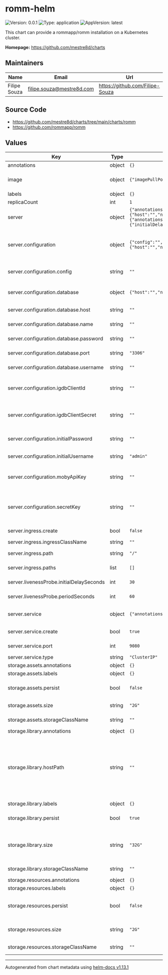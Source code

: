 # romm-helm

![Version: 0.0.1](https://img.shields.io/badge/Version-0.0.1-informational?style=flat-square) ![Type: application](https://img.shields.io/badge/Type-application-informational?style=flat-square) ![AppVersion: latest](https://img.shields.io/badge/AppVersion-latest-informational?style=flat-square)

This chart can provide a rommapp/romm installation on a Kubernetes cluster.

**Homepage:** <https://github.com/mestre8d/charts>

## Maintainers

| Name | Email | Url |
| ---- | ------ | --- |
| Filipe Souza | <filipe.souza@mestre8d.com> | <https://github.com/Filipe-Souza> |

## Source Code

* <https://github.com/mestre8d/charts/tree/main/charts/romm>
* <https://github.com/rommapp/romm>

## Values

| Key | Type | Default | Description |
|-----|------|---------|-------------|
| annotations | object | `{}` |  |
| image | object | `{"imagePullPolicy":"Always","imagePullSecrets":[],"name":"rommapp/romm","tag":"3.1.0"}` | Container image parameters for the romm server |
| labels | object | `{}` |  |
| replicaCount | int | `1` |  |
| server | object | `{"annotations":{},"configuration":{"config":"","database":{"host":"","name":"","password":"","port":"3306","username":""},"igdbClientId":"","igdbClientSecret":"","initialPassword":"","initialUsername":"admin","mobyApiKey":"","secretKey":""},"ingress":{"annotations":{},"create":false,"hostName":"","ingressClassName":"","labels":{},"path":"/","paths":[],"resourceRootUrl":"","tls":{}},"labels":{},"livenessProbe":{"initialDelaySeconds":30,"periodSeconds":60},"service":{"annotations":{},"create":true,"labels":{},"port":9080,"type":"ClusterIP"}}` | Server configuration block |
| server.configuration | object | `{"config":"","database":{"host":"","name":"","password":"","port":"3306","username":""},"igdbClientId":"","igdbClientSecret":"","initialPassword":"","initialUsername":"admin","mobyApiKey":"","secretKey":""}` | Allows configuring the romm app and also set up some environment credentials here. @bigValue |
| server.configuration.config | string | `""` | Insert here the config.yaml parameters for the romm. |
| server.configuration.database | object | `{"host":"","name":"","password":"","port":"3306","username":""}` | Allows configuring the romm app database credentials. @bigValue |
| server.configuration.database.host | string | `""` | Main database host address |
| server.configuration.database.name | string | `""` | Main database schema name |
| server.configuration.database.password | string | `""` | Main database password |
| server.configuration.database.port | string | `"3306"` | Main database host port |
| server.configuration.database.username | string | `""` | Main database username |
| server.configuration.igdbClientId | string | `""` | The IGDB client ID to be stored on a secret. Should be a text plain value. |
| server.configuration.igdbClientSecret | string | `""` | The IGDB client secret to be stored on a secret. Should be a text plain value. |
| server.configuration.initialPassword | string | `""` | The initial password for the initial user of the romm app. |
| server.configuration.initialUsername | string | `"admin"` | The initial username of the romm app. |
| server.configuration.mobyApiKey | string | `""` | The MobyAPI key to be stored on a secret. Should be a text plain value. |
| server.configuration.secretKey | string | `""` | The secret key for the romm app. You can generate one with the command 'openssl rand -hex 32' |
| server.ingress.create | bool | `false` | Enable/disables the creation of the Ingress |
| server.ingress.ingressClassName | string | `""` | The ingress class name |
| server.ingress.path | string | `"/"` | Default path configuration |
| server.ingress.paths | list | `[]` | Multiple paths configuration. |
| server.livenessProbe.initialDelaySeconds | int | `30` | Delay to start probing the pod |
| server.livenessProbe.periodSeconds | int | `60` | Delay between probes on the pod |
| server.service | object | `{"annotations":{},"create":true,"labels":{},"port":9080,"type":"ClusterIP"}` | Allows controlling the service creation and parameters. |
| server.service.create | bool | `true` | Enable/disables the creation of the service |
| server.service.port | int | `9080` | Port that service will be listening |
| server.service.type | string | `"ClusterIP"` | Type of service. |
| storage.assets.annotations | object | `{}` |  |
| storage.assets.labels | object | `{}` |  |
| storage.assets.persist | bool | `false` | Enable/disable the persistence of assets directory. |
| storage.assets.size | string | `"2G"` | The size of the PV for the assets' directory. |
| storage.assets.storageClassName | string | `""` | The storage class name to be set up on the PV |
| storage.library.annotations | object | `{}` |  |
| storage.library.hostPath | string | `""` | Allows using a node host path to hold the library. The storage.library.persist should be true for this to work. If storage.library.persist is true and this is empty, a PVC will be created. |
| storage.library.labels | object | `{}` |  |
| storage.library.persist | bool | `true` | Enable/disable the persistence of library directory. |
| storage.library.size | string | `"32G"` | The size of the PV for the library directory. Ignored if storage.library.hostPath is used. |
| storage.library.storageClassName | string | `""` | The storage class name to be set up on the PV |
| storage.resources.annotations | object | `{}` |  |
| storage.resources.labels | object | `{}` |  |
| storage.resources.persist | bool | `false` | Enable/disable the persistence of resources data directory. |
| storage.resources.size | string | `"2G"` | The size of the PV for the resources' directory. |
| storage.resources.storageClassName | string | `""` | The storage class name to be set up on the PV |

----------------------------------------------
Autogenerated from chart metadata using [helm-docs v1.13.1](https://github.com/norwoodj/helm-docs/releases/v1.13.1)
